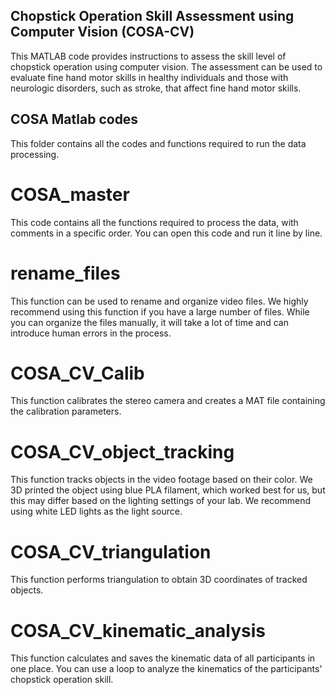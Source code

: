 ## Chopstick Operation Skill Assessment using Computer Vision (COSA-CV)

This MATLAB code provides instructions to assess the skill level of chopstick operation using computer vision. The assessment can be used to evaluate fine hand motor skills in healthy individuals and those with neurologic disorders, such as stroke, that affect fine hand motor skills.

## COSA Matlab codes
This folder contains all the codes and functions required to run the data processing.

# COSA_master
This code contains all the functions required to process the data, with comments in a specific order. You can open this code and run it line by line.

# rename_files
This function can be used to rename and organize video files. We highly recommend using this function if you have a large number of files. While you can organize the files manually, it will take a lot of time and can introduce human errors in the process.

# COSA_CV_Calib
This function calibrates the stereo camera and creates a MAT file containing the calibration parameters.

# COSA_CV_object_tracking
This function tracks objects in the video footage based on their color. We 3D printed the object using blue PLA filament, which worked best for us, but this may differ based on the lighting settings of your lab. We recommend using white LED lights as the light source.

# COSA_CV_triangulation
This function performs triangulation to obtain 3D coordinates of tracked objects.

# COSA_CV_kinematic_analysis
This function calculates and saves the kinematic data of all participants in one place. You can use a loop to analyze the kinematics of the participants' chopstick operation skill.

